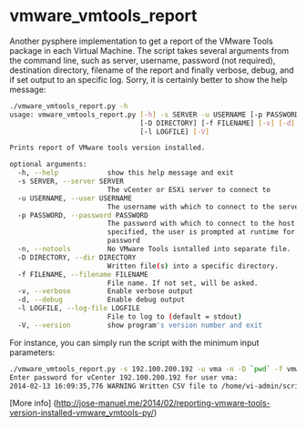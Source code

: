 vmware_vmtools_report
=====================

Another pysphere implementation to get a report of the VMware Tools package in each Virtual Machine. 
The script takes several arguments from the command line, such as server, username, 
password (not required), destination directory, filename of the report and finally verbose, 
debug,  and if set output to an specific log. Sorry, it is certainly better to show the help message:

``` bash
./vmware_vmtools_report.py -h
usage: vmware_vmtools_report.py [-h] -s SERVER -u USERNAME [-p PASSWORD] [-n]
                                [-D DIRECTORY] [-f FILENAME] [-v] [-d]
                                [-l LOGFILE] [-V]

Prints report of VMware tools version installed.

optional arguments:
  -h, --help            show this help message and exit
  -s SERVER, --server SERVER
                        The vCenter or ESXi server to connect to
  -u USERNAME, --user USERNAME
                        The username with which to connect to the server
  -p PASSWORD, --password PASSWORD
                        The password with which to connect to the host. If not
                        specified, the user is prompted at runtime for a
                        password
  -n, --notools         No VMware Tools isntalled into separate file.
  -D DIRECTORY, --dir DIRECTORY
                        Written file(s) into a specific directory.
  -f FILENAME, --filename FILENAME
                        File name. If not set, will be asked.
  -v, --verbose         Enable verbose output
  -d, --debug           Enable debug output
  -l LOGFILE, --log-file LOGFILE
                        File to log to (default = stdout)
  -V, --version         show program's version number and exit
```
For instance, you can simply run the script with the minimum input parameters:

``` bash
./vmware_vmtools_report.py -s 192.100.200.192 -u vma -n -D `pwd` -f vmware_tools-2014-02-13 
Enter password for vCenter 192.100.200.192 for user vma: 
2014-02-13 16:09:35,776 WARNING Written CSV file to /home/vi-admin/scripts/pysphere
```

[More info] (http://jose-manuel.me/2014/02/reporting-vmware-tools-version-installed-vmware_vmtools-py/) 
